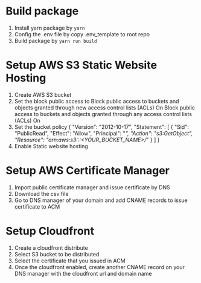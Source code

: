 # Build package
1. Install yarn package by `yarn`
2. Config the .env file by copy .env_template to root repo
3. Build package by `yarn run build`

# Setup AWS S3 Static Website Hosting
1. Create AWS S3 bucket
2. Set the block public access to 
    Block public access to buckets and objects granted through new access control lists (ACLs)
        On
    Block public access to buckets and objects granted through any access control lists (ACLs)
        On
3. Set the bucket policy
    {
    "Version": "2012-10-17",
    "Statement": [
        {
            "Sid": "PublicRead",
            "Effect": "Allow",
            "Principal": "*",
            "Action": "s3:GetObject",
            "Resource": "arn:aws:s3:::<YOUR_BUCKET_NAME>/*"
        }
        ]
    }
4. Enable Static website hosting

# Setup AWS Certificate Manager
1. Import public certificate manager and issue certificate by DNS
2. Download the csv file
3. Go to DNS manager of your domain and add CNAME records to issue certificate to ACM

# Setup Cloudfront
1. Create a cloudfront distribute
2. Select S3 bucket to be distributed
3. Select the certificate that you issued in ACM
4. Once the cloudfront enabled, create another CNAME record on your DNS manager with the cloudfront url and domain name
